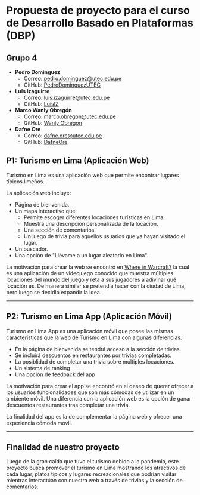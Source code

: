 # Propuesta de proyecto para el curso de Desarrollo Basado en Plataformas (DBP)

## Grupo 4
- **Pedro Domínguez** 
  - Correo: pedro.dominguez@utec.edu.pe
  - GitHub: [PedroDominguezUTEC](https://github.com/PedroDominguezUTEC)
- **Luis Izaguirre**
  - Correo: luis.izaguirre@utec.edu.pe
  - GitHub: [LuisIZ](https://github.com/LuisIZ)
- **Marco Wanly Obregón**
  - Correo: marco.obregon@utec.edu.pe
  - GitHub: [Wanly Obregon](https://github.com/wanly13)
- **Dafne Ore**
  - Correo: dafne.ore@utec.edu.pe
  - GitHub: [DafneOre](https://github.com/DafneOre)

## P1: Turismo en Lima (Aplicación Web)

Turismo en Lima es una aplicación web que permite encontrar lugares típicos limeños.  

La aplicación web incluye:
- Página de bienvenida.
- Un mapa interactivo que:
  - Permite escoger diferentes locaciones turísticas en Lima.
  - Muestra una descripción personalizada de la locación.
  - Una sección de comentarios.
  - Un juego de trivia para aquellos usuarios que ya hayan visitado el lugar.
- Un buscador.
- Una opción de "Llévame a un lugar aleatorio en Lima".

La motivación para crear la web se encontró en [Where in Warcraft?](https://www.kruithne.net/where-in-warcraft/) la cual es una aplicación de un videojuego conocido que muestra múltiples locaciones del mundo del juego y reta a sus jugadores a adivinar qué locación es. De manera similar se pretendía hacer con la ciudad de Lima, pero luego se decidió expandir la idea.

---------------------------------------------
## P2: Turismo en Lima App (Aplicación Móvil)

Turismo en Lima App es una aplicación móvil que posee las mismas características que la web de Turismo en Lima con algunas diferencias:

- En la página de bienvenida se tendrá acceso a la sección de trivias.
- Se incluirá descuentos en restaurantes por trivias completadas.
- La posiblidad de completar una trivia sobre múltiples locaciones.
- Un sistema de ranking
- Una opción de feedback del app

La motivación para crear el app se encontró en el deseo de querer ofrecer a los usuarios funcionalidades que son más cómodas de utilizar en un ambiente móvil. Una diferencia con la aplicación web es la opción de ganar descuentos restaurantes tras completar una trivia.

La finalidad del app es la de complementar la página web y ofrecer una experiencia cómoda móvil.

---------------------------------------------
## Finalidad de nuestro proyecto
Luego de la gran caída que tuvo el turismo debido a la pandemia, este proyecto busca promover el turismo en Lima mostrando los atractivos de cada lugar, platos tipicos y lugares recreacionales que podrian visitar   mientras interactúan con nuestra web a través de trivias y la sección de comentarios.  

